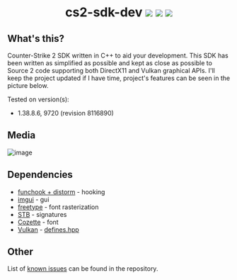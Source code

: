 <h1 align="center">
cs2-sdk-dev
<img src="https://img.shields.io/badge/game-CS2-yellow" />
<img src="https://img.shields.io/badge/language-C%2B%2B-%23f34b7d.svg" />
<img src="https://img.shields.io/badge/platform-Windows-blue" />
</h1>

## What's this?
Counter-Strike 2 SDK written in C++ to aid your development. This SDK has been written as simplified as possible and kept as close as possible to Source 2 code supporting both DirectX11 and Vulkan graphical APIs. I'll keep the project updated if I have time, project's features can be seen in the picture below.

Tested on version(s):
- 1.38.8.6, 9720 (revision 8116890)
## Media
![image](https://user-images.githubusercontent.com/53657322/233426723-b5b0dbbd-4996-4df2-9317-6c1b350d8d8a.png)
## Dependencies
- [funchook + distorm](https://github.com/kubo/funchook/releases/tag/v1.1.2) - hooking
- [imgui](https://github.com/ocornut/imgui) - gui
- [freetype](https://sourceforge.net/projects/freetype/files/freetype2/2.13.0/) - font rasterization
- [STB](https://github.com/cristeigabriel/STB) - signatures
- [Cozette](https://github.com/slavfox/Cozette) - font
- [Vulkan](https://vulkan.lunarg.com/) - [defines.hpp](https://github.com/bruhmoment21/cs2-sdk/blob/main/cs2cheat/src/defines.hpp#L5-L9)

## Other
List of [known issues](https://github.com/bruhmoment21/cs2-sdk/blob/main/ISSUES.md) can be found in the repository.
